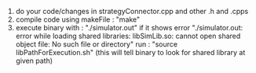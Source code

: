 1. do your code/changes in strategyConnector.cpp and other .h and .cpps
2. compile code using makeFile : "make"
3. execute binary with : "./simulator.out"
if it shows error "./simulator.out: error while loading shared libraries: libSimLib.so: cannot open shared object file: No such file or directory"
run : "source libPathForExecution.sh"   (this will tell binary to look for shared library at given path)
